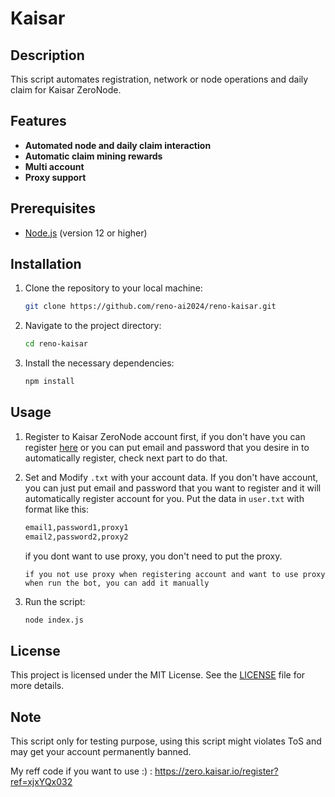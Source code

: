 # Kaisar

## Description
This script automates registration, network or node operations and daily claim for Kaisar ZeroNode.

## Features
- **Automated node and daily claim interaction**
- **Automatic claim mining rewards**
- **Multi account**
- **Proxy support**

## Prerequisites
- [Node.js](https://nodejs.org/) (version 12 or higher)

## Installation

1. Clone the repository to your local machine:
   ```bash
   git clone https://github.com/reno-ai2024/reno-kaisar.git
   ```
2. Navigate to the project directory:
   ```bash
   cd reno-kaisar
   ```
4. Install the necessary dependencies:
   ```bash
   npm install
   ```

## Usage
1. Register to Kaisar ZeroNode account first, if you don't have you can register [here](https://zero.kaisar.io/register?ref=xjxYQx032) or you can put email and password that you desire in to automatically register, check next part to do that. 
2. Set and Modify `.txt` with your account data. If you don't have account, you can just put email and password that you want to register and it will automatically register account for you. Put the data in `user.txt` with format like this:
	```bash
	email1,password1,proxy1
	email2,password2,proxy2
	```
	if you dont want to use proxy, you don't need to put the proxy.

    ```
    if you not use proxy when registering account and want to use proxy when run the bot, you can add it manually
3. Run the script:
	```bash
	node index.js
	```

## License
This project is licensed under the MIT License. See the [LICENSE](LICENSE) file for more details.

## Note
This script only for testing purpose, using this script might violates ToS and may get your account permanently banned.

My reff code if you want to use :) : 
https://zero.kaisar.io/register?ref=xjxYQx032

